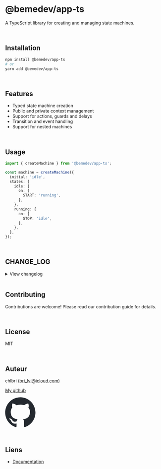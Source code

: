 # @bemedev/app-ts

A TypeScript library for creating and managing state machines.

<br/>

## Installation

```bash
npm install @bemedev/app-ts
# or
yarn add @bemedev/app-ts
```

<br/>

## Features

- Typed state machine creation
- Public and private context management
- Support for actions, guards and delays
- Transition and event handling
- Support for nested machines

<br/>

## Usage

```typescript
import { createMachine } from '@bemedev/app-ts';

const machine = createMachine({
  initial: 'idle',
  states: {
    idle: {
      on: {
        START: 'running',
      },
    },
    running: {
      on: {
        STOP: 'idle',
      },
    },
  },
});
```

<br/>

## CHANGE_LOG

<details>

<summary>
View changelog
</summary>

## [0.1.10-beta] - 2024-03-15 _17:00_

- Fix library import @bemedev/decompose

<br/>

## [0.1.9-beta] - 2024-03-15 _15:10_

- Simplify types for interpret

<br/>

## [0.1.5-beta] - 2024-03-15 _03:08_

- Fix subscriber for hooks

<br/>

## [0.1.4-beta] - 2024-03-15 _00:00_

- Fix imports

<br/>

## [0.1.3-beta] - 2024-03-14 _00:00_

- <u>Test coverage **100%%**</u>
- Add helpers
- Documentation comming...

<br/>

## [0.1.0-beta] - 2024-03-04 _15:30_

- <u>Test coverage **100%%**</u>
- Documentation comming...

<br/>

</details>

<br/>

## Contributing

Contributions are welcome! Please read our contribution guide for details.

<br/>

## License

MIT

<br/>

## Auteur

chlbri (bri_lvi@icloud.com)

[My github](https://github.com/chlbri?tab=repositories)

[<svg width="98" height="96" xmlns="http://www.w3.org/2000/svg"><path fill-rule="evenodd" clip-rule="evenodd" d="M48.854 0C21.839 0 0 22 0 49.217c0 21.756 13.993 40.172 33.405 46.69 2.427.49 3.316-1.059 3.316-2.362 0-1.141-.08-5.052-.08-9.127-13.59 2.934-16.42-5.867-16.42-5.867-2.184-5.704-5.42-7.17-5.42-7.17-4.448-3.015.324-3.015.324-3.015 4.934.326 7.523 5.052 7.523 5.052 4.367 7.496 11.404 5.378 14.235 4.074.404-3.178 1.699-5.378 3.074-6.6-10.839-1.141-22.243-5.378-22.243-24.283 0-5.378 1.94-9.778 5.014-13.2-.485-1.222-2.184-6.275.486-13.038 0 0 4.125-1.304 13.426 5.052a46.97 46.97 0 0 1 12.214-1.63c4.125 0 8.33.571 12.213 1.63 9.302-6.356 13.427-5.052 13.427-5.052 2.67 6.763.97 11.816.485 13.038 3.155 3.422 5.015 7.822 5.015 13.2 0 18.905-11.404 23.06-22.324 24.283 1.78 1.548 3.316 4.481 3.316 9.126 0 6.6-.08 11.897-.08 13.526 0 1.304.89 2.853 3.316 2.364 19.412-6.52 33.405-24.935 33.405-46.691C97.707 22 75.788 0 48.854 0z" fill="#24292f"/></svg>](https://github.com/chlbri?tab=repositories)

<br/>

## Liens

- [Documentation](https://github.com/chlbri/app-ts)
